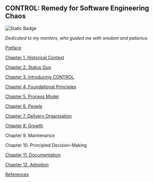 CONTROL: Remedy for Software Engineering Chaos
---
![Static Badge](https://img.shields.io/badge/0.3-green?style=flat-square&label=version)

_Dedicated to my mentors, who guided me with wisdom and patience._

[Preface](preface.md)

[Chapter 1. Historical Context](ch01.md)

[Chapter 2. Status Quo](ch02.md)

[Chapter 3. Introducing CONTROL](ch03.md)

[Chapter 4. Foundational Principles](ch04.md)

[Chapter 5. Process Model](ch05.md)

[Chapter 6. People](ch06.md)

[Chapter 7. Delivery Organisation](ch07.md)

[Chapter 8. Growth](ch08.md)

Chapter 9. Maintenance

Chapter 10. Principled Decision-Making

[Chapter 11. Documentation](ch11.md)

[Chapter 12. Adoption](ch12.md)

[References](references.md)
